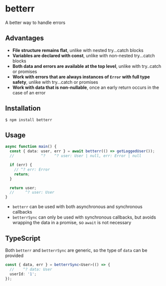# betterr

A better way to handle errors

## Advantages

- **File structure remains flat**, unlike with nested try...catch blocks
- **Variables are declared with const**, unlike with non-nested try...catch blocks
- **Both data and errors are available at the top level**, unlike with try..catch or promises
- **Work with errors that are always instances of `Error` with full type safety**, unlike with try...catch or promises
- **Work with data that is non-nullable**, once an early return occurs in the case of an error

## Installation

```
$ npm install betterr
```

## Usage

```ts
async function main() {
  const { data: user, err } = await betterr(() => getLoggedUser());
  //            ^?    ^? user: User | null, err: Error | null

  if (err) {
    // ^? err: Error
    return;
  }

  return user;
  //     ^? user: User
}
```

- `betterr` can be used with both asynchronous and synchronous callbacks
- `betterrSync` can only be used with synchronous callbacks, but avoids wrapping the data in a promise, so `await` is not necessary

## TypeScript

Both `betterr` and `betterrSync` are generic, so the type of `data` can be provided

```ts
const { data, err } = betterrSync<User>(() => {
  //    ^? data: User
  userId: '1';
});
```
